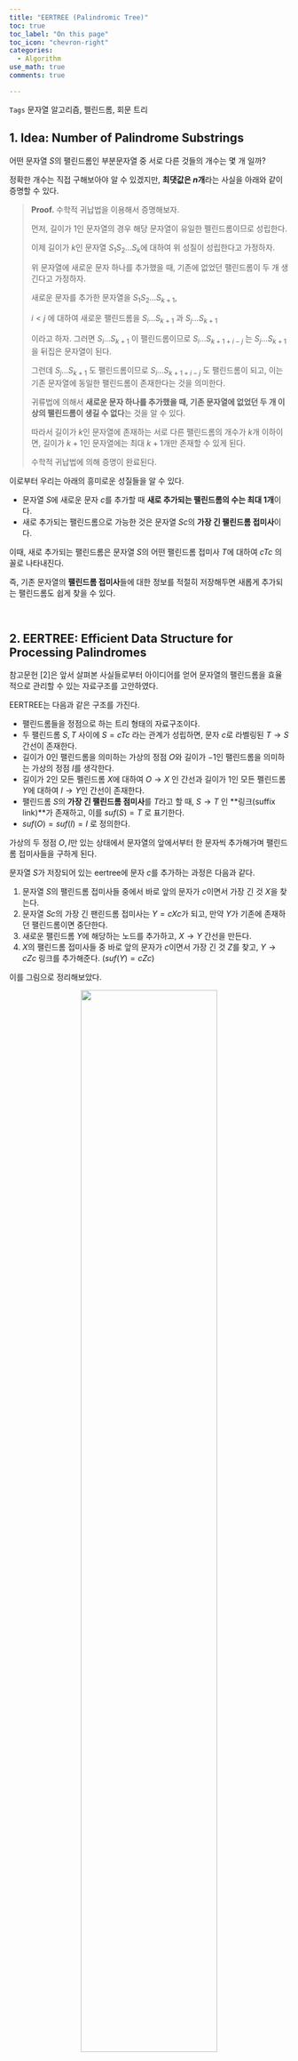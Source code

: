 ```yaml
---
title: "EERTREE (Palindromic Tree)"
toc: true
toc_label: "On this page"
toc_icon: "chevron-right"
categories:    
  - Algorithm
use_math: true
comments: true

---
```


`Tags` 문자열 알고리즘, 펠린드롬, 회문 트리

## 1. Idea: Number of Palindrome Substrings

어떤 문자열 $S$의 팰린드롬인 부분문자열 중 서로 다른 것들의 개수는 몇 개 일까?

정확한 개수는 직접 구해보아야 알 수 있겠지만, **최댓값은 $n$개**라는 사실을 아래와 같이 증명할 수 있다.

> **Proof.** 수학적 귀납법을 이용해서 증명해보자.
> 
> 먼저, 길이가 $1$인 문자열의 경우 해당 문자열이 유일한 펠린드롬이므로 성립한다.
> 
> 이제 길이가 $k$인 문자열 $S_1 S_2 \dots S_k$에 대하여 위 성질이 성립한다고 가정하자.
> 
> 위 문자열에 새로운 문자 하나를 추가했을 때, 기존에 없었던 팰린드롬이 두 개 생긴다고 가정하자.
> 
> 새로운 문자를 추가한 문자열을 $S_1 S_2 \dots S_{k+1}$,
> 
> $i < j$ 에 대하여 새로운 팰린드롬을 $S_i \dots S_{k+1}$ 과 $S_j \dots S_{k+1}$
> 
> 이라고 하자. 그러면 $S_i \dots S_{k+1}$ 이 팰린드롬이므로 $S_i \dots S_{k + 1 + i - j}$ 는 $S_j \dots S_{k+1}$ 을 뒤집은 문자열이 된다.
> 
> 그런데 $S_j \dots S_{k+1}$ 도 팰린드롬이므로 $S_i \dots S_{k+1+i-j}$ 도 팰린드롬이 되고, 이는 기존 문자열에 동일한 팰린드롬이 존재한다는 것을 의미한다.
> 
> 귀류법에 의해서 **새로운 문자 하나를 추가했을 때, 기존 문자열에 없었던 두 개 이상의 팰린드롬이 생길 수 없다**는 것을 알 수 있다.
> 
> 따라서 길이가 $k$인 문자열에 존재하는 서로 다른 팰린드롬의 개수가 $k$개 이하이면, 길이가 $k+1$인 문자열에는 최대 $k+1$개만 존재할 수 있게 된다.
> 
> 수학적 귀납법에 의해 증명이 완료된다.

이로부터 우리는 아래의 흥미로운 성질들을 알 수 있다.

- 문자열 $S$에 새로운 문자 $c$를 추가할 때 **새로 추가되는 팰린드롬의 수는 최대 1개**이다.
- 새로 추가되는 팰린드롬으로 가능한 것은 문자열 $Sc$의 **가장 긴 팰린드롬 접미사**이다.

이때, 새로 추가되는 팰린드롬은 문자열 $S$의 어떤 팰린드롬 접미사 $T$에 대하여 $cTc$ 의 꼴로 나타내진다.

즉, 기존 문자열의 **팰린드롬 접미사**들에 대한 정보를 적절히 저장해두면 새롭게 추가되는 팰린드롬도 쉽게 찾을 수 있다.

<br/>

## 2. EERTREE: Efficient Data Structure for Processing Palindromes

참고문헌 [2]은 앞서 살펴본 사실들로부터 아이디어를 얻어 문자열의 팰린드롬을 효율적으로 관리할 수 있는 자료구조를 고안하였다.

EERTREE는 다음과 같은 구조를 가진다.

- 팰린드롬들을 정점으로 하는 트리 형태의 자료구조이다.
- 두 팰린드롬 $S, T$ 사이에 $S = cTc$ 라는 관계가 성립하면, 문자 $c$로 라벨링된 $T \to S$ 간선이 존재한다.
- 길이가 $0$인 팰린드롬을 의미하는 가상의 정점 $O$와 길이가 $-1$인 팰린드롬을 의미하는 가상의 정점 $I$를 생각한다.
- 길이가 $2$인 모든 펠린드롬 $X$에 대하여 $O \to X$ 인 간선과 길이가 $1$인 모든 펠린드롬 $Y$에 대하여 $I \to Y$인 간선이 존재한다.
- 팰린드롬 $S$의 **가장 긴 팰린드롬 점미사**를 $T$라고 할 때, $S \to T$ 인 **링크(suffix link)**가 존재하고, 이를 $suf(S) = T$ 로 표기한다.
- $suf(O) = suf(I) = I$ 로 정의한다.

가상의 두 정점 $O, I$만 있는 상태에서 문자열의 앞에서부터 한 문자씩 추가해가며 팰린드롬 접미사들을 구하게 된다.

문자열 $S$가 저장되어 있는 eertree에 문자 $c$를 추가하는 과정은 다음과 같다.

1. 문자열 $S$의 팰린드롬 접미사들 중에서 바로 앞의 문자가 $c$이면서 가장 긴 것 $X$을 찾는다.
2. 문자열 $Sc$의 가장 긴 팬린드롬 접미사는 $Y = cXc$가 되고, 만약 $Y$가 기존에 존재하던 팰린드롬이면 중단한다.
3. 새로운 팰린드롬 $Y$에 해당하는 노드를 추가하고, $X \to Y$ 간선을 만든다.
4. $X$의 팰린드롬 접미사들 중 바로 앞의 문자가 $c$이면서 가장 긴 것 $Z$를 찾고, $Y \to cZc$ 링크를 추가해준다. ($suf(Y) = cZc$)

이를 그림으로 정리해보았다.

<center><img src="https://user-images.githubusercontent.com/88201512/178204376-a64483cd-5129-4467-95ac-0740fe8a42e0.jpg" width="70%" height="70%"></center>

링크를 타고 올라가면서 eertree를 만드는데 걸리는 시간복잡도는 $O(n)$이다.

<br/>

## 3. Implementation

다음과 같은 배열들을 이용하였다.

- `nxt[c][u]`: 문자 $c$로 라벨링된 간선에 연결된 자식 노드의 번호 저장
- `par[u]`: 부모 노드의 번호 저장
- `len[u]`: 정점 $u$에 해당하는 팰린드롬의 길이 저장
- `slink[u]`: 정점 $u$에 해당하는 팰린드롬의 가장 긴 팰린드롬 접미사의 정점 번호 저장
- `ptr[i]`: 주어진 문자열의 $i$번째 문자를 추가했을 때의 가장 긴 팰린드롬 접미사의 정점 번호 저장

정점 $I, O$를 각각 $0$번, $1$번이라 하면 최대 $n$개의 정점이 추가로 생길 수 있으므로 각 배열의 크기를 $n+2$로 잡아주었다.

```cpp
#include <iostream>
#include <algorithm>
#include <vector>
#include <string>
using namespace std;

struct eertree {
    vector<int> nxt[26], par, len, slink, ptr, a;
    int n, piv;
    
    void init(string& s) {
        n = s.size();
        par.resize(n + 2, 0);
        len.resize(n + 2, 0);
        slink.resize(n + 2, 0);
        ptr.resize(n + 2);
        for (int i = 0; i < 26; i++) nxt[i].resize(n + 2, 0);
        piv = 1;
        
        par[0] = 0, len[0] = -1; // 길이가 -1인 팰린드롬 정점
        par[1] = 1, len[1] = 0; // 길이가 0인 팰린드롬 정점
        
        a.resize(n + 1); a[0] = -1;
        for (int i = 1; i <= n; i++) a[i] = s[i - 1] - 'a';
    }
    
    void build() {
        int cur = 1;
        for (int i = 1; i <= n; i++) {
            while (a[i] != a[i - len[cur] - 1]) cur = slink[cur];
            if (!nxt[a[i]][cur]) { // 새로운 팰린드롬을 발견한 경우
                nxt[a[i]][cur] = ++piv;
                par[piv] = cur;
                len[piv] = len[cur] + 2;
                
                int lnk = slink[cur];
                while (a[i] != a[i - len[lnk] - 1]) lnk = slink[lnk];
                if (nxt[a[i]][lnk]) lnk = nxt[a[i]][lnk];
                if (len[piv] == 1 || lnk == 0) lnk = 1;
                slink[piv] = lnk;
            }
            cur = nxt[a[i]][cur];
            ptr[i] = cur; // i번째 문자까지의 부분문자열의 가장 긴 팰린드롬 접미사
        }
    }
};
```

<br/>

## 4. Related Problems

### [BOJ] 10066. 팰린드롬 (APIO 2014)

[BOJ 10066. 팰린드롬 문제 링크](https://www.acmicpc.net/problem/10066)

부분문자열의 **등장값**을 **부분문자열이 등장하는 횟수와 부분문자열의 길이의 곱**이라고 정의한다.

알파벳 소문자로만 이루어진 문자열이 주어졌을 때, 팰린드롬인 부분문자열들 중 등장값의 최댓값을 구하는 문제이다.

주어진 문자열에 대한 eertree를 만들면 $O(n)$으로 모든 펠린드롬의 등장 횟수를 구할 수 있게 된다.

`ptr[i]`는 $i$번째 문자로 끝나는 가장 긴 팰린드롬이므로 아래와 같이 각 팰린드롬의 개수를 구할 수 있다.

```cpp
ll solve() {
    vector<int> cnt(n + 2, 0); // cnt[i]: 정점 $i$에 해당하는 팰린드롬의 개수
    for (int i = 1; i <= n; i++) cnt[ptr[i]]++;
    for (int i = piv; i; i--) cnt[slink[i]] += cnt[i];
    ll ans = 0;
    for (int i = 1; i <= piv; i++) ans = max(ans, 1ll * len[i] * cnt[i]);
    return ans;
}
```

---

### [BOJ] 15893. 가장 긴 공통부분 팰린드롬 (UCPC 2018 예선)

[BOJ 15893. 가장 긴 공통부분 팰린드롬 문제 링크](https://www.acmicpc.net/problem/15893)

알파벳 소문자로만 이루어진 문자열 $n$개가 주어질 때, **모든 문자열에 포함되어 있는 팰린드롬인 부분문자열 중 길이가 가장 긴 것의 길이**를 구하는 문제이다.

먼저, $n$개의 문자열을 연결하여 하나의 문자열로 만들자.

이때 문자열 사이에는 알파벳 소문자를 제외한 문자를 넣어주고, 앞에서부터 문자를 추가하다가 해당 문자를 만나면 무시한다.

그렇게 합친 문자열에 대한 eertree를 만들었다면, 이제 각 문자열에 나타나는 팰린드롬을 따로 구해주어야 한다.

한 문자열 내에서 동일한 팰린드롬이 여러 번 등장할 수 있기 때문에, 앞선 문제처럼 단순히 모든 팰린드롬의 개수를 구하고 $n$개보다 크거나 같은지로 판단하면 안된다.

따라서 한 문자열 내에서 어떤 팰린드롬이 여러 번 등장해도 한 개로 생각해야한다.

<br/>

## References

[1] [AlgoShitPo Blog, 'eer tree'](https://algoshitpo.github.io/2020/03/23/eertree/)  
[2] [Rubinchik. M. & Shur. A. M, "EERTREE: An Efficient Data Structure for Processing Palindromes in Strings", 2016.](https://arxiv.org/abs/1506.04862)  

